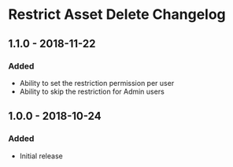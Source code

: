 # Restrict Asset Delete Changelog

## 1.1.0 - 2018-11-22
### Added
- Ability to set the restriction permission per user
- Ability to skip the restriction for Admin users

## 1.0.0 - 2018-10-24
### Added
- Initial release
